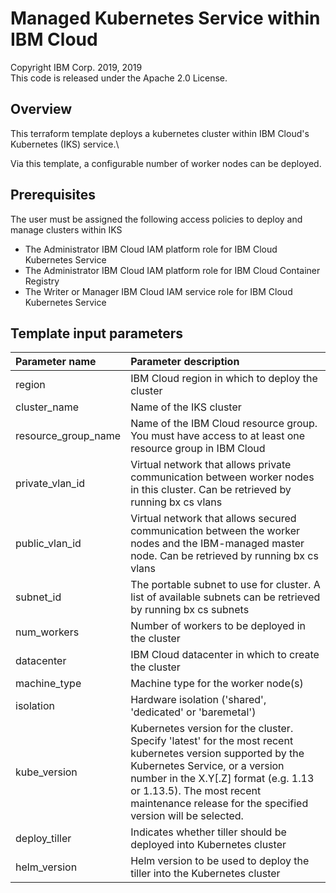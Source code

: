 # Managed Kubernetes Service within IBM Cloud
Copyright IBM Corp. 2019, 2019 \
This code is released under the Apache 2.0 License.

## Overview
This terraform template deploys a kubernetes cluster within IBM Cloud's Kubernetes (IKS) service.\

Via this template, a configurable number of worker nodes can be deployed.

## Prerequisites
The user must be assigned the following access policies to deploy and manage clusters within IKS
  * The Administrator IBM Cloud IAM platform role for IBM Cloud Kubernetes Service
  * The Administrator IBM Cloud IAM platform role for IBM Cloud Container Registry
  * The Writer or Manager IBM Cloud IAM service role for IBM Cloud Kubernetes Service

## Template input parameters

| Parameter name         | Parameter description |
| :---                   | :---        |
| region                 | IBM Cloud region in which to deploy the cluster |
| cluster_name           | Name of the IKS cluster |
| resource\_group\_name  | Name of the IBM Cloud resource group. You must have access to at least one resource group in IBM Cloud |
| private\_vlan\_id      | Virtual network that allows private communication between worker nodes in this cluster. Can be retrieved by running bx cs vlans <location> |
| public\_vlan\_id       | Virtual network that allows secured communication between the worker nodes and the IBM-managed master node. Can be retrieved by running bx cs vlans <location> |
| subnet_id              | The portable subnet to use for cluster. A list of available subnets can be retrieved by running bx cs subnets |
| num_workers            | Number of workers to be deployed in the cluster |
| datacenter             | IBM Cloud datacenter in which to create the cluster |
| machine_type           | Machine type for the worker node(s) |
| isolation              | Hardware isolation ('shared', 'dedicated' or 'baremetal') |
| kube_version           | Kubernetes version for the cluster. Specify 'latest' for the most recent kubernetes version supported by the Kubernetes Service, or a version number in the X.Y[.Z] format (e.g. 1.13 or 1.13.5).  The most recent maintenance release for the specified version will be selected. |
| deploy_tiller          | Indicates whether tiller should be deployed into Kubernetes cluster |
| helm_version           | Helm version to be used to deploy the tiller into the Kubernetes cluster |
